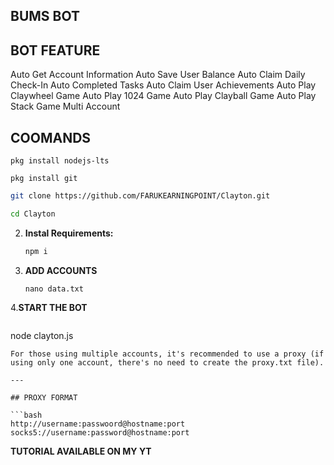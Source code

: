 ## BUMS BOT

## BOT FEATURE

Auto Get Account Information
Auto Save User Balance
Auto Claim Daily Check-In
Auto Completed Tasks
Auto Claim User Achievements
Auto Play Claywheel Game
Auto Play 1024 Game
Auto Play Clayball Game
Auto Play Stack Game
Multi Account

## COOMANDS
```
pkg install nodejs-lts
```
```
pkg install git
```
   ```bash
   git clone https://github.com/FARUKEARNINGPOINT/Clayton.git
   ```
   ```bash
   cd Clayton
   ```

2. **Instal Requirements:**
   ```bash
   npm i
   ```
3. **ADD ACCOUNTS**
   ```
   nano data.txt
   ```
4.**START THE BOT**
```bash
```
node clayton.js
```
For those using multiple accounts, it's recommended to use a proxy (if using only one account, there's no need to create the proxy.txt file).

---

## PROXY FORMAT

```bash
http://username:passwoord@hostname:port
socks5://username:password@hostname:port
```
**TUTORIAL AVAILABLE ON MY YT**
